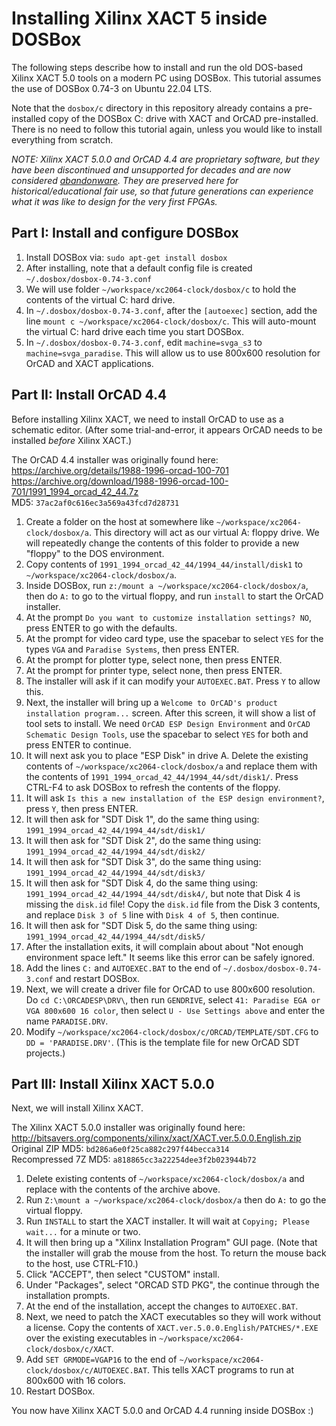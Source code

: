 # Installing Xilinx XACT 5 inside DOSBox

The following steps describe how to install and run the old DOS-based Xilinx XACT 5.0 tools on a modern PC using DOSBox. This tutorial assumes the use of DOSBox 0.74-3 on Ubuntu 22.04 LTS.

Note that the `dosbox/c` directory in this repository already contains a pre-installed copy of the DOSBox C: drive with XACT and OrCAD pre-installed. There is no need to follow this tutorial again, unless you would like to install everything from scratch.

*NOTE: Xilinx XACT 5.0.0 and OrCAD 4.4 are proprietary software, but they have been discontinued and unsupported for decades and are now considered [abandonware](https://en.wikipedia.org/wiki/Abandonware). They are preserved here for historical/educational fair use, so that future generations can experience what it was like to design for the very first FPGAs.*

## Part I: Install and configure DOSBox

1. Install DOSBox via: `sudo apt-get install dosbox`
2. After installing, note that a default config file is created `~/.dosbox/dosbox-0.74-3.conf`
3. We will use folder `~/workspace/xc2064-clock/dosbox/c` to hold the contents of the virtual C: hard drive.
4. In `~/.dosbox/dosbox-0.74-3.conf`, after the `[autoexec]` section, add the line `mount c ~/workspace/xc2064-clock/dosbox/c`. This will auto-mount the virtual C: hard drive each time you start DOSBox.
5. In `~/.dosbox/dosbox-0.74-3.conf`, edit `machine=svga_s3` to `machine=svga_paradise`. This will allow us to use 800x600 resolution for OrCAD and XACT applications.

## Part II: Install OrCAD 4.4

Before installing Xilinx XACT, we need to install OrCAD to use as a schematic editor. (After some trial-and-error, it appears OrCAD needs to be installed *before* Xilinx XACT.)

The OrCAD 4.4 installer was originally found here:<br>
https://archive.org/details/1988-1996-orcad-100-701<br>
https://archive.org/download/1988-1996-orcad-100-701/1991_1994_orcad_42_44.7z<br>
MD5: `37ac2af0c616ec3a569a43fcd7d28731`<br>

1. Create a folder on the host at somewhere like `~/workspace/xc2064-clock/dosbox/a`. This directory will act as our virtual A: floppy drive. We will repeatedly change the contents of this folder to provide a new "floppy" to the DOS environment.
2. Copy contents of `1991_1994_orcad_42_44/1994_44/install/disk1` to `~/workspace/xc2064-clock/dosbox/a`.
3. Inside DOSBox, run `z:/mount a ~/workspace/xc2064-clock/dosbox/a`, then do `A:` to go to the virtual floppy, and run `install` to start the OrCAD installer.
4. At the prompt `Do you want to customize installation settings? NO`, press ENTER to go with the defaults.
5. At the prompt for video card type, use the spacebar to select `YES` for the types `VGA` and `Paradise Systems`, then press ENTER.
6. At the prompt for plotter type, select none, then press ENTER.
7. At the prompt for printer type, select none, then press ENTER.
8. The installer will ask if it can modify your `AUTOEXEC.BAT`. Press `Y` to allow this.
9. Next, the installer will bring up a `Welcome to OrCAD's product installation program...` screen. After this screen, it will show a list of tool sets to install. We need `OrCAD ESP Design Environment` and `OrCAD Schematic Design Tools`, use the spacebar to select `YES` for both and press ENTER to continue.
10. It will next ask you to place "ESP Disk" in drive A. Delete the existing contents of `~/workspace/xc2064-clock/dosbox/a` and replace them with the contents of `1991_1994_orcad_42_44/1994_44/sdt/disk1/`. Press CTRL-F4 to ask DOSBox to refresh the contents of the floppy.
11. It will ask `Is this a new installation of the ESP design environment?`, press `Y`, then press ENTER.
12. It will then ask for "SDT Disk 1", do the same thing using: `1991_1994_orcad_42_44/1994_44/sdt/disk1/`
13. It will then ask for "SDT Disk 2", do the same thing using: `1991_1994_orcad_42_44/1994_44/sdt/disk2/`
14. It will then ask for "SDT Disk 3", do the same thing using: `1991_1994_orcad_42_44/1994_44/sdt/disk3/`
15. It will then ask for "SDT Disk 4, do the same thing using: `1991_1994_orcad_42_44/1994_44/sdt/disk4/`, but note that Disk 4 is missing the `disk.id` file! Copy the `disk.id` file from the Disk 3 contents, and replace `Disk 3 of 5` line with `Disk 4 of 5`, then continue.
16. It will then ask for "SDT Disk 5, do the same thing using: `1991_1994_orcad_42_44/1994_44/sdt/disk5/`
17. After the installation exits, it will complain about about "Not enough environment space left." It seems like this error can be safely ignored.
18. Add the lines `C:` and `AUTOEXEC.BAT` to the end of `~/.dosbox/dosbox-0.74-3.conf` and restart DOSBox.
19. Next, we will create a driver file for OrCAD to use 800x600 resolution. Do `cd C:\ORCADESP\DRV\`, then run `GENDRIVE`, select `41: Paradise EGA or VGA 800x600 16 color`, then select `U - Use Settings above` and enter the name `PARADISE.DRV`.
20. Modify `~/workspace/xc2064-clock/dosbox/c/ORCAD/TEMPLATE/SDT.CFG` to `DD = 'PARADISE.DRV'`. (This is the template file for new OrCAD SDT projects.)

## Part III: Install Xilinx XACT 5.0.0

Next, we will install Xilinx XACT.

The Xilinx XACT 5.0.0 installer was originally found here:<br>
http://bitsavers.org/components/xilinx/xact/XACT.ver.5.0.0.English.zip<br>
Original ZIP MD5: `bd286a6e0f25ca882c297f44becca314`<br>
Recompressed 7Z MD5: `a818865cc3a22254dee3f2b023944b72`<br>

1. Delete existing contents of `~/workspace/xc2064-clock/dosbox/a` and replace with the contents of the archive above.
2. Run `Z:\mount a ~/workspace/xc2064-clock/dosbox/a` then do `A:` to go the virtual floppy.
3. Run `INSTALL` to start the XACT installer. It will wait at `Copying; Please wait...` for a minute or two.
4. It will then bring up a "Xilinx Installation Program" GUI page. (Note that the installer will grab the mouse from the host. To return the mouse back to the host, use CTRL-F10.)
5. Click "ACCEPT", then select "CUSTOM" install.
6. Under "Packages", select "ORCAD STD PKG", the continue through the installation prompts.
7. At the end of the installation, accept the changes to `AUTOEXEC.BAT`.
8. Next, we need to patch the XACT executables so they will work without a license. Copy the contents of `XACT.ver.5.0.0.English/PATCHES/*.EXE` over the existing executables in `~/workspace/xc2064-clock/dosbox/c/XACT`.
9. Add `SET GRMODE=VGAP16` to the end of `~/workspace/xc2064-clock/dosbox/c/AUTOEXEC.BAT`. This tells XACT programs to run at 800x600 with 16 colors.
10. Restart DOSBox.

You now have Xilinx XACT 5.0.0 and OrCAD 4.4 running inside DOSBox :)
